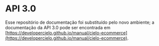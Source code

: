 API 3.0
=======

Esse repositório de documentação foi substituído pelo novo ambiente; a documentação da API 3.0 pode ser encontrada em [https://developercielo.github.io/manual/cielo-ecommerce](https://developercielo.github.io/manual/cielo-ecommerce).
